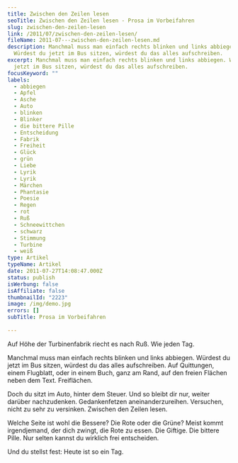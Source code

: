 ```yaml
---
title: Zwischen den Zeilen lesen
seoTitle: Zwischen den Zeilen lesen - Prosa im Vorbeifahren
slug: zwischen-den-zeilen-lesen
link: /2011/07/zwischen-den-zeilen-lesen/
fileName: 2011-07---zwischen-den-zeilen-lesen.md
description: Manchmal muss man einfach rechts blinken und links abbiegen.
  Würdest du jetzt im Bus sitzen, würdest du das alles aufschreiben.
excerpt: Manchmal muss man einfach rechts blinken und links abbiegen. Würdest du
  jetzt im Bus sitzen, würdest du das alles aufschreiben.
focusKeyword: ""
labels:
  - abbiegen
  - Apfel
  - Asche
  - Auto
  - blinken
  - Blinker
  - die bittere Pille
  - Entscheidung
  - Fabrik
  - Freiheit
  - Glück
  - grün
  - Liebe
  - Lyrik
  - Lyrik
  - Märchen
  - Phantasie
  - Poesie
  - Regen
  - rot
  - Ruß
  - Schneewittchen
  - schwarz
  - Stimmung
  - Turbine
  - weiß
type: Artikel
typeName: Artikel
date: 2011-07-27T14:08:47.000Z
status: publish
isWerbung: false
isAffiliate: false
thumbnailId: "2223"
image: /img/demo.jpg
errors: []
subTitle: Prosa im Vorbeifahren
  
---
```


Auf Höhe der Turbinenfabrik riecht es nach Ruß. Wie jeden Tag.

Manchmal muss man einfach rechts blinken und links abbiegen. Würdest du jetzt im
Bus sitzen, würdest du das alles aufschreiben. Auf Quittungen, einem Flugblatt,
oder in einem Buch, ganz am Rand, auf den freien Flächen neben dem Text.
Freiflächen.

Doch du sitzt im Auto, hinter dem Steuer. Und so bleibt dir nur, weiter darüber
nachzudenken. Gedankenfetzen aneinanderzureihen. Versuchen, nicht zu sehr zu
versinken. Zwischen den Zeilen lesen.

Welche Seite ist wohl die Bessere? Die Rote oder die Grüne? Meist kommt
irgendjemand, der dich zwingt, die Rote zu essen. Die Giftige. Die bittere
Pille. Nur selten kannst du wirklich frei entscheiden.

Und du stellst fest: Heute ist so ein Tag.

  
